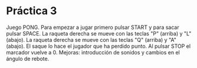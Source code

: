 # Práctica 3
Juego PONG. Para empezar a jugar primero pulsar START y para sacar pulsar SPACE. La raqueta derecha se mueve con las teclas "P" (arriba) y "L" (abajo). La raqueta derecha se mueve con las teclas "Q" (arriba) y "A" (abajo). El saque lo hace el jugador que ha perdido punto. Al pulsar STOP el marcador vuelve a 0. Mejoras: introducción de sonidos y cambios en el ángulo de rebote. 
